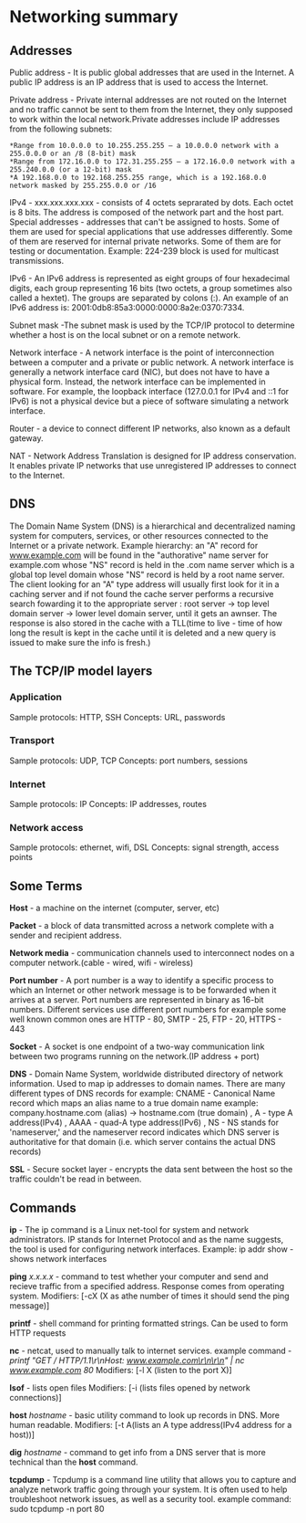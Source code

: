 # Networking summary

## Addresses

Public address - It is public global addresses that are used in the Internet. A public IP address is an IP address that is used to access the Internet.

Private address - Private internal addresses are not routed on the Internet and no traffic cannot be sent to them from the Internet, they only supposed to work within the local network.Private addresses include IP addresses from the following subnets:

    *Range from 10.0.0.0 to 10.255.255.255 — a 10.0.0.0 network with a 255.0.0.0 or an /8 (8-bit) mask
    *Range from 172.16.0.0 to 172.31.255.255 — a 172.16.0.0 network with a 255.240.0.0 (or a 12-bit) mask
    *A 192.168.0.0 to 192.168.255.255 range, which is a 192.168.0.0 network masked by 255.255.0.0 or /16

IPv4 - xxx.xxx.xxx.xxx - consists of 4 octets seprarated by dots. Each octet is 8 bits. The address is composed of the network part and the host part.
Special addresses - addresses that can't be assigned to hosts. Some of them are used for special applications that use addresses differently. Some of them are reserved for internal private networks. Some of them are for testing or documentation. Example: 224-239 block is used for multicast transmissions.

IPv6 - An IPv6 address is represented as eight groups of four hexadecimal digits, each group representing 16 bits (two octets, a group sometimes also called a hextet). The groups are separated by colons (:). An example of an IPv6 address is: 2001:0db8:85a3:0000:0000:8a2e:0370:7334.

Subnet mask -The subnet mask is used by the TCP/IP protocol to determine whether a host is on the local subnet or on a remote network.

Network interface - A network interface is the point of interconnection between a computer and a private or public network. A network interface is generally a network interface card (NIC), but does not have to have a physical form. Instead, the network interface can be implemented in software. For example, the loopback interface (127.0.0.1 for IPv4 and ::1 for IPv6) is not a physical device but a piece of software simulating a network interface.

Router - a device to connect different IP networks, also known as a default gateway.

NAT - Network Address Translation is designed for IP address conservation. It enables private IP networks that use unregistered IP addresses to connect to the Internet.

## DNS

The Domain Name System (DNS) is a hierarchical and decentralized naming system for computers, services, or other resources connected to the Internet or a private network. Example hierarchy: an "A" record for www.example.com  will be found in the "authorative" name server for example.com whose "NS" record is held in the .com name server which is a global top level domain whose "NS" record is held by a root name server. The client looking for an "A" type address will usually first look for it in a caching server and if not found the cache server performs a recursive search fowarding it to the appropriate server : root server -> top level domain server -> lower level domain server, until it gets an awnser. The response is also stored in the cache with a TLL(time to live - time of how long the result is kept in the cache until it is deleted and a new query is issued to make sure the info is fresh.)

## The TCP/IP model layers

### Application

  Sample protocols: HTTP, SSH
  Concepts: URL, passwords
  
### Transport

  Sample protocols: UDP, TCP
  Concepts: port numbers, sessions
  
### Internet

  Sample protocols: IP
  Concepts: IP addresses, routes
  
### Network access

  Sample protocols: ethernet, wifi, DSL
  Concepts: signal strength, access points



## Some Terms

**Host** - a machine on the internet (computer, server, etc)

**Packet** - a block of data transmitted across a network complete with a sender and recipient address.

**Network media** -  communication channels used to interconnect nodes on a computer network.(cable - wired, wifi - wireless)

**Port number** - A port number is a way to identify a specific process to which an Internet or other network message is to be forwarded when it arrives at a server. Port numbers are represented in binary as 16-bit numbers. Different services use different port numbers for example some well known common ones are HTTP - 80, SMTP - 25, FTP - 20, HTTPS - 443

**Socket** - A socket is one endpoint of a two-way communication link between two programs running on the network.(IP address + port)

**DNS** - Domain Name System, worldwide distributed directory of network information. Used to map ip addresses to domain names. There are many different types of DNS records for example: CNAME - Canonical Name record which maps an alias name to a true domain name example: company.hostname.com (alias) -> hostname.com (true domain) , A - type A address(IPv4) , AAAA - quad-A type address(IPv6)  , NS - NS stands for 'nameserver,' and the nameserver record indicates which DNS server is authoritative for that domain (i.e. which server contains the actual DNS records)

**SSL** - Secure socket layer - encrypts the data sent between the host so the traffic couldn't be read in between.


## Commands
**ip** - The ip command is a Linux net-tool for system and network administrators. IP stands for Internet Protocol and as the name suggests, the tool is used for configuring network interfaces. Example: ip addr show - shows network interfaces

**ping** *x.x.x.x* - command to test whether your computer and send and recieve traffic from a specified address. Response comes from operating system. Modifiers:
[-cX (X as athe number of times it should send the ping message)]

**printf** - shell command for printing formatted strings. Can be used to form HTTP requests

**nc** - netcat, used to manually talk to internet services. example command - *printf "GET / HTTP/1.1\r\nHost: www.example.com\r\n\r\n" | nc www.example.com 80* Modifiers:
[-l X (listen to the port X)]

**lsof** - lists open files Modifiers:
[-i (lists files opened by network connections)]

**host** *hostname* - basic utility command to look up records in DNS. More human readable. Modifiers:
[-t A(lists an A type address(IPv4 address for a host))]

**dig** *hostname* - command to get info from a DNS server that is more technical than the **host** command.

**tcpdump** - Tcpdump is a command line utility that allows you to capture and analyze network traffic going through your system. It is often used to help troubleshoot network issues, as well as a security tool. example command: sudo tcpdump -n port 80
